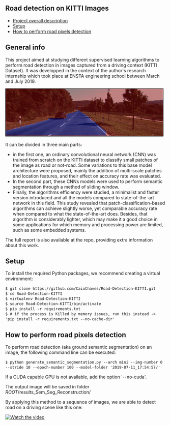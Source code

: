 ## Road detection on KITTI Images
* [Project overall description](#general-info)
* [Setup](#setup)
* [How to perform road pixels detection](#how-to-perform-road-pixels-detection)

## General info

This project aimed at studying different supervised learning algorithms to perform road detection in images captured from a driving context (KITTI Dataset). It was developped in the context of the author's research internship which took place at ENSTA engineering school between March and July 2019.

![alt text](https://github.com/CaioChaves/Road-Detection-KITTI/blob/main/images-report/illustration.jpg?raw=true)

It can be divided in three main parts:
* in the first one, an ordinary convolutional neural network (CNN) was trained from scratch on the KITTI dataset to classify small patches of the image as road or not-road. Some variations to this base model architecture were proposed, mainly the addition of multi-scale patches and location features, and their effect on accuracy rate was evaluated. 
* In the second part, these CNNs models were used to perform semantic segmentation through a method of sliding window. 
* Finally, the algorithms efficiency were studied, a minimalist and faster version introduced and all the models compared to state-of-the-art network in this field. This study revealed that patch-classification-based algorithms can achieve slightly worse, yet comparable accuracy rate when compared to what the state-of-the-art does. Besides, that algorithm is considerably lighter, which may make it a good choice in some applications for which memory and processing power are limited, such as some embedded systems.

The full report is also available at the repo, providing extra information about this work.

## Setup
To install the required Python packages, we recommend creating a virtual environment:

```
$ git clone https://github.com/CaioChaves/Road-Detection-KITTI.git
$ cd Road-Detection-KITTI
$ virtualenv Road-Detection-KITTI
$ source Road-Detection-KITTI/bin/activate
$ pip install -r requirements.txt 
$ # if the process is Killed by memory issues, run this instead -> 'pip install -r requirements.txt --no-cache-dir'
```

## How to perform road pixels detection

To perform road detection (aka ground semantic segmentation) on an image, the following command line can be executed:

```
$ python generate_semantic_segmentation.py --arch mini --img-number 0 --stride 10 --epoch-number 100 --model-folder '2019-07-11_17:54:57/'
```

If a CUDA capable GPU is not available, add the option '--no-cuda'.

The output image will be saved in folder $ROOT$/results_Sem_Seg_Reconstruction/

By applying this method to a sequence of images, we are able to detect road on a driving scene like this one:

[![Watch the video](https://img.youtube.com/vi/L4z4fyKgkEs/maxresdefault.jpg)](https://youtu.be/L4z4fyKgkEs)

